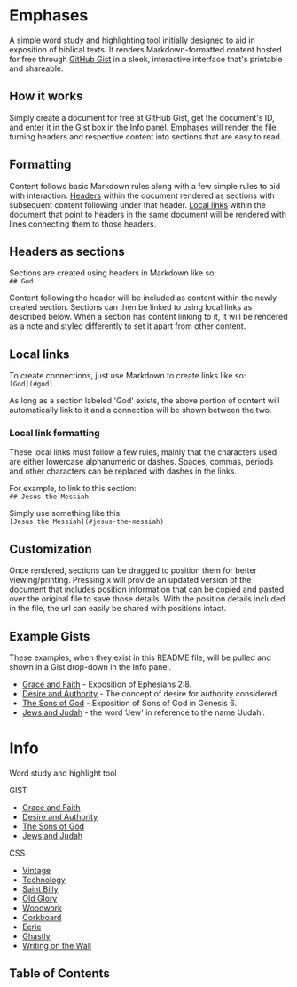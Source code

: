 # Emphases
A simple word study and highlighting tool initially designed to aid in exposition of biblical texts. It renders Markdown-formatted content hosted for free through [GitHub Gist](https://gist.github.com/) in a sleek, interactive interface that's printable and shareable.
<!-- {left:-10px,top:-10px,width:567px,height:197px} -->

## How it works
Simply create a document for free at GitHub Gist, get the document's ID, and enter it in the Gist box in the Info panel. Emphases will render the file, turning headers and respective content into sections that are easy to read.
<!-- {left:597px,top:-8px,width:526px,height:193px} -->

## Formatting
Content follows basic Markdown rules along with a few simple rules to aid with interaction. [Headers](#headers-as-sections) within the document rendered as sections with subsequent content following under that header. [Local links](#local-links) within the document that point to headers in the same document will be rendered with lines connecting them to those headers.
<!-- {left:-10px,top:173px,width:537px,height:198px} -->

## Headers as sections
Sections are created using headers in Markdown like so:  
```## God```

Content following the header will be included as content within the newly created section. Sections can then be linked to using local links as described below. When a section has content linking to it, it will be rendered as a note and styled differently to set it apart from other content.
<!-- {left:609px,top:195px,width:510px,height:220px} -->

## Local links
To create connections, just use Markdown to create links like so:  
```[God](#god)```

As long as a section labeled 'God' exists, the above portion of content will automatically link to it and a connection will be shown between the two.

### Local link formatting
These local links must follow a few rules, mainly that the characters used are either lowercase alphanumeric or dashes. Spaces, commas, periods and other characters can be replaced with dashes in the links.

For example, to link to this section:  
```## Jesus the Messiah```

Simply use something like this:  
```[Jesus the Messiah](#jesus-the-messiah)```

<!-- {left:3px,top:338px,width:548px,height:392px} -->

## Customization
Once rendered, sections can be dragged to position them for better viewing/printing. Pressing <kbd>x</kbd> will provide an updated version of the document that includes position information that can be copied and pasted over the original file to save those details. With the position details included in the file, the url can easily be shared with positions intact.
<!-- {left:614px,top:434px,width:508px,height:256px} -->

## Example Gists
These examples, when they exist in this README file, will be pulled and shown in a Gist drop-down in the Info panel. <!-- This should <script src"http://google'.com"></script>be converted to html comment -->
- [Grace and Faith](?gist=576a1c645d3dbdfb69e8ae6bde8a1e46) - Exposition of Ephesians 2:8.
- [Desire and Authority](?gist=6e0ba6b41a06a146e9704ce8c39d0fd4) - The concept of desire for authority considered.
- [The Sons of God](?gist=f1ff10976bd1e43445b19af9fd5bd311) - Exposition of Sons of God in Genesis 6.
- [Jews and Judah](?gist=a6c78ff888e9a3ff955de93b1aa2d48e) - the word 'Jew' in reference to the name 'Judah'.
<!-- {left:0px,top:749px,width:1132px,height:217px} -->

# Info <!-- {$gd_info} -->
<!-- {$gd_help_ribbon} -->

Word study and highlight tool  

GIST <!-- {$gd_gist} -->
- [Grace and Faith](https://gist.github.com/576a1c645d3dbdfb69e8ae6bde8a1e46)
- [Desire and Authority](https://gist.github.com/6e0ba6b41a06a146e9704ce8c39d0fd4)
- [The Sons of God](https://gist.github.com/f1ff10976bd1e43445b19af9fd5bd311)
- [Jews and Judah](https://gist.github.com/a6c78ff888e9a3ff955de93b1aa2d48e)

CSS <!-- {$gd_css} -->
- [Vintage](https://gist.github.com/686ce03846004fd858579392ca0db2c1)
- [Technology](https://gist.github.com/adc373c2d5a5d2b07821686e93a9630b)
- [Saint Billy](https://gist.github.com/76c39d26b1b44e07bd7a783311caded8)
- [Old Glory](https://gist.github.com/43bff1c9c6ae8a829f67bd707ee8f142)
- [Woodwork](https://gist.github.com/c604615983fc6cdd5ebdbdd053800298)
- [Corkboard](https://gist.github.com/ada930f9dae1d0a8d95f41cb7a56d658)
- [Eerie](https://gist.github.com/7ac556b27c2cd34b00aa59e0d3621dea)
- [Ghastly](https://gist.github.com/d1a6d5621b883bf6af886855d853d502)
- [Writing on the Wall](https://gist.github.com/241b47680c730c7162cb5f82d6d788fa)
## Table of Contents <!-- {$gd_toc} -->
<!-- {$gd_hide} -->
